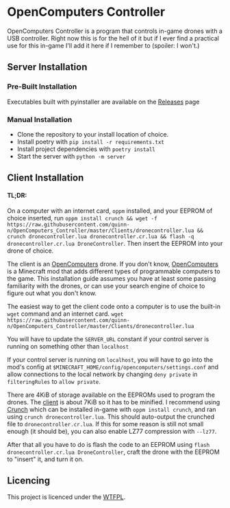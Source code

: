# OpenComputers Controller

OpenComputers Controller is a program that controls in-game drones with a USB controller. Right now this is for the hell of it but if I ever find a practical use for this in-game I'll add it here if I remember to (spoiler: I won't.)

## Server Installation

### Pre-Built Installation

Executables built with pyinstaller are available on the [Releases] page

### Manual Installation

  - Clone the repository to your install location of choice.
  - Install poetry with `pip install -r requirements.txt`
  - Install project dependencies with `poetry install`
  - Start the server with `python -m server`

## Client Installation

#### TL;DR: 
  On a computer with an internet card, `oppm` installed, and your EEPROM of choice inserted, run
  `oppm install crunch && wget -f https://raw.githubusercontent.com/quinn-n/OpenComputers_Controller/master/Clients/dronecontroller.lua && crunch dronecontroller.lua dronecontroller.cr.lua && flash -q dronecontroller.cr.lua DroneController`. Then insert the EEPROM into your drone of choice.

The client is an [OpenComputers] drone. If you don't know, [OpenComputers] is a Minecraft mod that adds different types of programmable computers to the game. This installation guide assumes you have at least some passing familiarity with the drones, or can use your search engine of choice to figure out what you don't know.

The easiest way to get the client code onto a computer is to use the built-in `wget` command and an internet card. `wget https://raw.githubusercontent.com/quinn-n/OpenComputers_Controller/master/Clients/dronecontroller.lua`

You will have to update the `SERVER_URL` constant if your control server is running on something other than `localhost`

If your control server is running on `localhost`, you will have to go into the mod's config at `$MINECRAFT_HOME/config/opencomputers/settings.conf` and allow connections to the local network by changing `deny private` in `filteringRules` to `allow private`.

There are 4KiB of storage available on the EEPROMs used to program the drones. The [client](./Clients/dronecontroller.lua) is about 7KiB so it has to be minified. I recommend using [Crunch] which can be installed in-game with `oppm install crunch`, and ran using `crunch dronecontroller.lua`. This should auto-output the crunched file to `dronecontroller.cr.lua`. If this for some reason is still not small enough (it should be), you can also enable LZ77 compression with `--lz77`.

After that all you have to do is flash the code to an EEPROM using `flash dronecontroller.cr.lua DroneController`, craft the drone with the EEPROM to "insert" it, and turn it on.

## Licencing

This project is licenced under the [WTFPL].

[Releases]: https://github.com/quinn-n/OpenComputers_Controller/releases
[OpenComputers]: https://www.curseforge.com/minecraft/mc-mods/opencomputers
[Crunch]: https://oc.cil.li/topic/511-crunch-break-the-4k-limit/
[WTFPL]: http://www.wtfpl.net/about/
